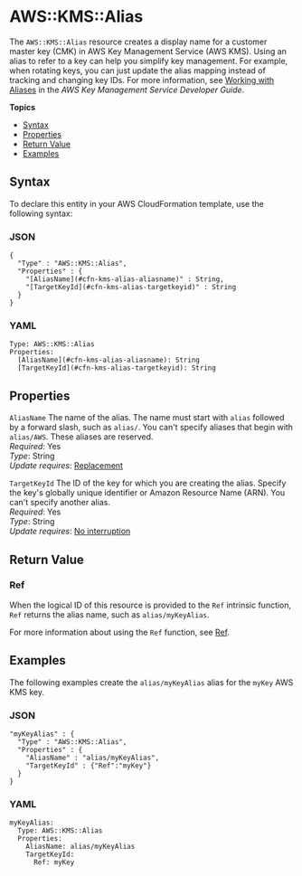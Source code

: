 # AWS::KMS::Alias<a name="aws-resource-kms-alias"></a>

The `AWS::KMS::Alias` resource creates a display name for a customer master key \(CMK\) in AWS Key Management Service \(AWS KMS\)\. Using an alias to refer to a key can help you simplify key management\. For example, when rotating keys, you can just update the alias mapping instead of tracking and changing key IDs\. For more information, see [Working with Aliases](https://docs.aws.amazon.com/kms/latest/developerguide/programming-aliases.html) in the *AWS Key Management Service Developer Guide*\.

**Topics**
+ [Syntax](#aws-resource-kms-alias-syntax)
+ [Properties](#aws-resource-kms-alias-properties)
+ [Return Value](#aws-resource-kms-alias-returnvalues)
+ [Examples](#aws-resource-kms-alias-examples)

## Syntax<a name="aws-resource-kms-alias-syntax"></a>

 To declare this entity in your AWS CloudFormation template, use the following syntax:

### JSON<a name="aws-resource-kms-alias-syntax.json"></a>

```
{
  "Type" : "AWS::KMS::Alias",
  "Properties" : {
    "[AliasName](#cfn-kms-alias-aliasname)" : String,
    "[TargetKeyId](#cfn-kms-alias-targetkeyid)" : String
  }
}
```

### YAML<a name="aws-resource-kms-alias-syntax.yaml"></a>

```
Type: AWS::KMS::Alias
Properties:
  [AliasName](#cfn-kms-alias-aliasname): String
  [TargetKeyId](#cfn-kms-alias-targetkeyid): String
```

## Properties<a name="aws-resource-kms-alias-properties"></a>

`AliasName`  <a name="cfn-kms-alias-aliasname"></a>
The name of the alias\. The name must start with `alias` followed by a forward slash, such as `alias/`\. You can't specify aliases that begin with `alias/AWS`\. These aliases are reserved\.  
*Required*: Yes  
*Type*: String  
*Update requires*: [Replacement](using-cfn-updating-stacks-update-behaviors.md#update-replacement)

`TargetKeyId`  <a name="cfn-kms-alias-targetkeyid"></a>
The ID of the key for which you are creating the alias\. Specify the key's globally unique identifier or Amazon Resource Name \(ARN\)\. You can't specify another alias\.  
*Required*: Yes  
*Type*: String  
*Update requires*: [No interruption](using-cfn-updating-stacks-update-behaviors.md#update-no-interrupt)

## Return Value<a name="aws-resource-kms-alias-returnvalues"></a>

### Ref<a name="w4ab1c21c10d871c11b2"></a>

When the logical ID of this resource is provided to the `Ref` intrinsic function, `Ref` returns the alias name, such as `alias/myKeyAlias`\.

For more information about using the `Ref` function, see [Ref](intrinsic-function-reference-ref.md)\.

## Examples<a name="aws-resource-kms-alias-examples"></a>

The following examples create the `alias/myKeyAlias` alias for the `myKey` AWS KMS key\.

### JSON<a name="aws-resource-kms-alias-examples.json"></a>

```
"myKeyAlias" : {
  "Type" : "AWS::KMS::Alias",
  "Properties" : {
    "AliasName" : "alias/myKeyAlias",
    "TargetKeyId" : {"Ref":"myKey"}
  }
}
```

### YAML<a name="aws-resource-kms-alias-examples.yaml"></a>

```
myKeyAlias:
  Type: AWS::KMS::Alias
  Properties:
    AliasName: alias/myKeyAlias
    TargetKeyId:
      Ref: myKey
```